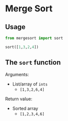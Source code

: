 # Merge Sort

## Usage

```python
from mergesort import sort

sort([1,3,2,4])
```

## The `sort` function

Arguments:

* List/array of `ints`
  * `[1,3,2,6,4]`

Return value:

* Sorted array
  * `[1,2,3,4,6]`
